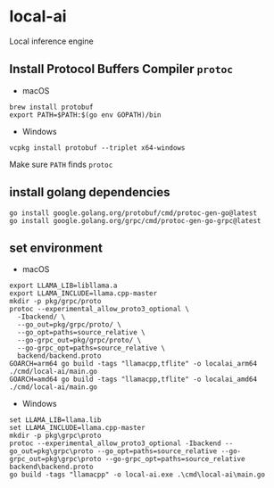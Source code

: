 # local-ai
Local inference engine

## Install Protocol Buffers Compiler `protoc`

* macOS
 
```
brew install protobuf
export PATH=$PATH:$(go env GOPATH)/bin
```

* Windows

```
vcpkg install protobuf --triplet x64-windows
```

Make sure `PATH` finds `protoc`

## install golang dependencies

```
go install google.golang.org/protobuf/cmd/protoc-gen-go@latest
go install google.golang.org/grpc/cmd/protoc-gen-go-grpc@latest
```

## set environment

* macOS

```
export LLAMA_LIB=libllama.a
export LLAMA_INCLUDE=llama.cpp-master 
mkdir -p pkg/grpc/proto
protoc --experimental_allow_proto3_optional \
  -Ibackend/ \
  --go_out=pkg/grpc/proto/ \
  --go_opt=paths=source_relative \
  --go-grpc_out=pkg/grpc/proto/ \
  --go-grpc_opt=paths=source_relative \
  backend/backend.proto
GOARCH=arm64 go build -tags "llamacpp,tflite" -o localai_arm64 ./cmd/local-ai/main.go
GOARCH=amd64 go build -tags "llamacpp,tflite" -o localai_amd64 ./cmd/local-ai/main.go
```

* Windows

```
set LLAMA_LIB=llama.lib
set LLAMA_INCLUDE=llama.cpp-master
mkdir -p pkg\grpc\proto
protoc --experimental_allow_proto3_optional -Ibackend --go_out=pkg\grpc\proto --go_opt=paths=source_relative --go-grpc_out=pkg\grpc\proto --go-grpc_opt=paths=source_relative backend\backend.proto
go build -tags "llamacpp" -o local-ai.exe .\cmd\local-ai\main.go
```
